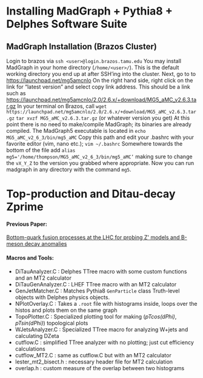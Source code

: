 # Installing MadGraph + Pythia8 + Delphes Software Suite
## MadGraph Installation (Brazos Cluster)
Login to brazos via
```ssh <user>@login.brazos.tamu.edu```
You may install MadGraph in your home directory (`/home/<user>/`). This is the default working directory you end up at after SSH’ing into the cluster.
Next, go to to <https://launchpad.net/mg5amcnlo>
On the right hand side, right click on the link for “latest version” and select copy link address. This should be a link such as <https://launchpad.net/mg5amcnlo/2.0/2.6.x/+download/MG5_aMC_v2.6.3.tar.gz>
In your terminal on Brazos, call 
```wget https://launchpad.net/mg5amcnlo/2.0/2.6.x/+download/MG5_aMC_v2.6.3.tar.gz```
```tar xvzf MG5_aMC_v2.6.3.tar.gz``` (or whatever version you get)
At this point there is no need to make/compile MadGraph; its binaries are already compiled.
The MadGraph5 executable is located in `echo MG5_aMC_v2_6_3/bin/mg5_aMC`
Copy this path and edit your .bashrc with your favorite editor (vim, nano etc.);
```vim ~/.bashrc```
Somewhere towards the bottom of the file add
```alias mg5='/home/thompson/MG5_aMC_v2_6_3/bin/mg5_aMC’```
making sure to change the `vX_Y_Z` to the version you grabbed where appropriate.
Now you can run madgraph in any directory with the command `mg5`.





# Top-production and Ditau-decay Zprime

#### Previous Paper:
[Bottom-quark fusion processes at the LHC for probing Z' models and B-meson decay anomalies](https://arxiv.org/pdf/1707.07016.pdf)

#### Macros and Tools:

* DiTauAnalyzer.C	: Delphes TTree macro with some custom functions and an MT2 calculator
* DiTauGenAnalyzer.C	: LHEF TTree macro with an MT2 calculator
* GenJetMatcher.C	: Matches Pythia8 `GenParticle` class Truth-level objects with Delphes physics objects.
* NPlotOverlay.C	: Takes a `.root` file with histograms inside, loops over the histos and plots them on the same graph
* TopoPlotter.C	: Specialized plotting tool for making (*pTcos(dPhi)*, *pTsin(dPhi)*) topological plots 
* WJetsAnalyzer.C	: Specialized TTree macro for analyzing W+jets and calculating DZeta
* cutflow.C	: simplified TTree analyzer with no plotting; just cut efficiency calculations
* cutflow_MT2.C	: same as cutflow.C but with an MT2 calculator
* lester_mt2_bisect.h	: necessary header file for MT2 calculation
* overlap.h	: custom measure of the overlap between two histograms
